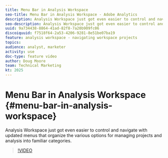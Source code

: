 ```yaml
---
title: Menu Bar in Analysis Workspace
seo-title: Menu Bar in Analysis Workspace - Adobe Analytics
description: Analysis Workspace just got even easier to control and navigate with updated menus that organize the various options for managing projects and analysis into familiar categories.
seo-description: Analysis Workspace just got even easier to control and navigate with updated menus that organize the various options for managing projects and analysis into familiar categories. - Adobe Analytics
uuid: 9a734438-8864-41ad-82f8-7a20b909fc06
discoiquuid: f7518f64-2a53-4206-9281-8e51be07ba19
feature: analysis workspace - navigating workspace projects
topics: 
audience: analyst, marketer
activity: use
doc-type: feature video
author: Doug Moore
team: Technical Marketing
kt: 2025
---
```


# Menu Bar in Analysis Workspace {#menu-bar-in-analysis-workspace}

Analysis Workspace just got even easier to control and navigate with updated menus that organize the various options for managing projects and analysis into familiar categories.

>[!VIDEO](https://video.tv.adobe.com/v/23965/?quality=12)